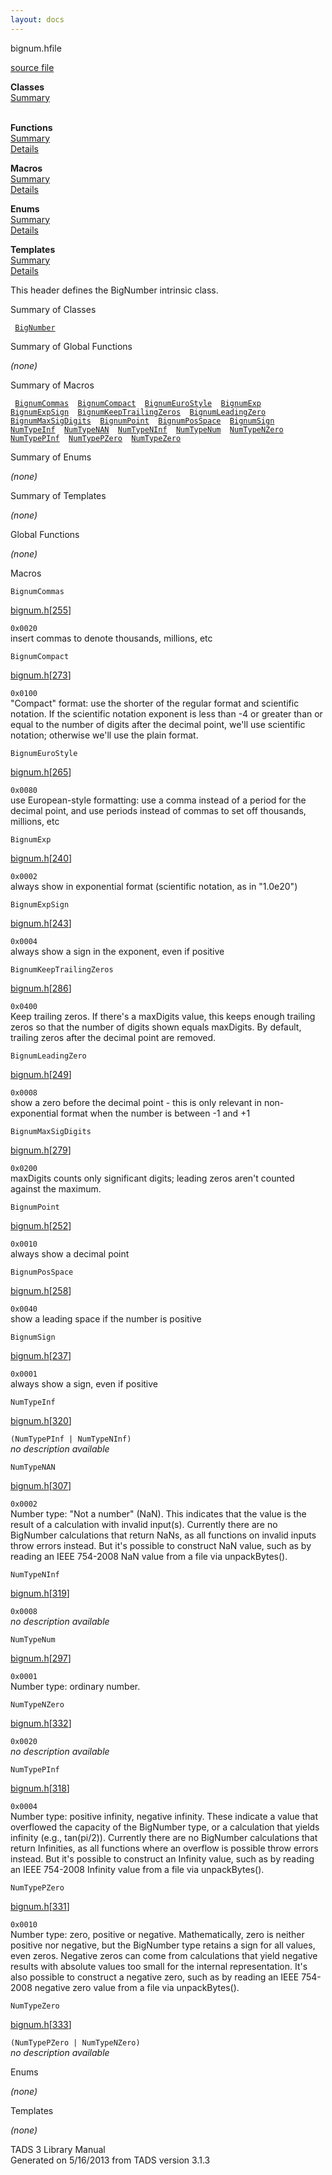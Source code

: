 ```yaml
---
layout: docs
---
```

<span class="title">bignum.h</span><span class="type">file</span>

[source file](../source/bignum.h.html)

**Classes**  
[Summary](#_ClassSummary_)  
 

**Functions**  
[Summary](#_FunctionSummary_)  
[Details](#_Functions_)

**Macros**  
[Summary](#_MacroSummary_)  
[Details](#_Macros_)

**Enums**  
[Summary](#_EnumSummary_)  
[Details](#_Enums_)

**Templates**  
[Summary](#_TemplateSummary_)  
[Details](#_Templates_)

<div class="fdesc">

This header defines the BigNumber intrinsic class.

</div>

<span id="_ClassSummary_"></span>

<div class="mjhd">

<span class="hdln">Summary of Classes</span>  

</div>

` `[`BigNumber`](../object/BigNumber.html)`  `
<span id="FunctionSummary_"></span>

<div class="mjhd">

<span class="hdln">Summary of Global Functions</span>  

</div>

*(none)* <span id="_MacroSummary_"></span>

<div class="mjhd">

<span class="hdln">Summary of Macros</span>  

</div>

` `[`BignumCommas`](#BignumCommas)`  `[`BignumCompact`](#BignumCompact)`  `[`BignumEuroStyle`](#BignumEuroStyle)`  `[`BignumExp`](#BignumExp)`  `[`BignumExpSign`](#BignumExpSign)`  `[`BignumKeepTrailingZeros`](#BignumKeepTrailingZeros)`  `[`BignumLeadingZero`](#BignumLeadingZero)`  `[`BignumMaxSigDigits`](#BignumMaxSigDigits)`  `[`BignumPoint`](#BignumPoint)`  `[`BignumPosSpace`](#BignumPosSpace)`  `[`BignumSign`](#BignumSign)`  `[`NumTypeInf`](#NumTypeInf)`  `[`NumTypeNAN`](#NumTypeNAN)`  `[`NumTypeNInf`](#NumTypeNInf)`  `[`NumTypeNum`](#NumTypeNum)`  `[`NumTypeNZero`](#NumTypeNZero)`  `[`NumTypePInf`](#NumTypePInf)`  `[`NumTypePZero`](#NumTypePZero)`  `[`NumTypeZero`](#NumTypeZero)`  `

<span id="_EnumSummary_"></span>

<div class="mjhd">

<span class="hdln">Summary of Enums</span>  

</div>

*(none)* <span id="_TemplateSummary_"></span>

<div class="mjhd">

<span class="hdln">Summary of Templates</span>  

</div>

*(none)* <span id="_Functions_"></span>

<div class="mjhd">

<span class="hdln">Global Functions</span>  

</div>

*(none)* <span id="_Macros_"></span>

<div class="mjhd">

<span class="hdln">Macros</span>  

</div>

<span id="BignumCommas"></span>

`BignumCommas`

[bignum.h](../file/bignum.h.html)\[[255](../source/bignum.h.html#255)\]

<div class="desc">

`0x0020`  
insert commas to denote thousands, millions, etc

</div>

<span id="BignumCompact"></span>

`BignumCompact`

[bignum.h](../file/bignum.h.html)\[[273](../source/bignum.h.html#273)\]

<div class="desc">

`0x0100`  
"Compact" format: use the shorter of the regular format and scientific
notation. If the scientific notation exponent is less than -4 or greater
than or equal to the number of digits after the decimal point, we'll use
scientific notation; otherwise we'll use the plain format.

</div>

<span id="BignumEuroStyle"></span>

`BignumEuroStyle`

[bignum.h](../file/bignum.h.html)\[[265](../source/bignum.h.html#265)\]

<div class="desc">

`0x0080`  
use European-style formatting: use a comma instead of a period for the
decimal point, and use periods instead of commas to set off thousands,
millions, etc

</div>

<span id="BignumExp"></span>

`BignumExp`

[bignum.h](../file/bignum.h.html)\[[240](../source/bignum.h.html#240)\]

<div class="desc">

`0x0002`  
always show in exponential format (scientific notation, as in "1.0e20")

</div>

<span id="BignumExpSign"></span>

`BignumExpSign`

[bignum.h](../file/bignum.h.html)\[[243](../source/bignum.h.html#243)\]

<div class="desc">

`0x0004`  
always show a sign in the exponent, even if positive

</div>

<span id="BignumKeepTrailingZeros"></span>

`BignumKeepTrailingZeros`

[bignum.h](../file/bignum.h.html)\[[286](../source/bignum.h.html#286)\]

<div class="desc">

`0x0400`  
Keep trailing zeros. If there's a maxDigits value, this keeps enough
trailing zeros so that the number of digits shown equals maxDigits. By
default, trailing zeros after the decimal point are removed.

</div>

<span id="BignumLeadingZero"></span>

`BignumLeadingZero`

[bignum.h](../file/bignum.h.html)\[[249](../source/bignum.h.html#249)\]

<div class="desc">

`0x0008`  
show a zero before the decimal point - this is only relevant in
non-exponential format when the number is between -1 and +1

</div>

<span id="BignumMaxSigDigits"></span>

`BignumMaxSigDigits`

[bignum.h](../file/bignum.h.html)\[[279](../source/bignum.h.html#279)\]

<div class="desc">

`0x0200`  
maxDigits counts only significant digits; leading zeros aren't counted
against the maximum.

</div>

<span id="BignumPoint"></span>

`BignumPoint`

[bignum.h](../file/bignum.h.html)\[[252](../source/bignum.h.html#252)\]

<div class="desc">

`0x0010`  
always show a decimal point

</div>

<span id="BignumPosSpace"></span>

`BignumPosSpace`

[bignum.h](../file/bignum.h.html)\[[258](../source/bignum.h.html#258)\]

<div class="desc">

`0x0040`  
show a leading space if the number is positive

</div>

<span id="BignumSign"></span>

`BignumSign`

[bignum.h](../file/bignum.h.html)\[[237](../source/bignum.h.html#237)\]

<div class="desc">

`0x0001`  
always show a sign, even if positive

</div>

<span id="NumTypeInf"></span>

`NumTypeInf`

[bignum.h](../file/bignum.h.html)\[[320](../source/bignum.h.html#320)\]

<div class="desc">

`(NumTypePInf | NumTypeNInf)`  
*no description available*

</div>

<span id="NumTypeNAN"></span>

`NumTypeNAN`

[bignum.h](../file/bignum.h.html)\[[307](../source/bignum.h.html#307)\]

<div class="desc">

`0x0002`  
Number type: "Not a number" (NaN). This indicates that the value is the
result of a calculation with invalid input(s). Currently there are no
BigNumber calculations that return NaNs, as all functions on invalid
inputs throw errors instead. But it's possible to construct NaN value,
such as by reading an IEEE 754-2008 NaN value from a file via
unpackBytes().

</div>

<span id="NumTypeNInf"></span>

`NumTypeNInf`

[bignum.h](../file/bignum.h.html)\[[319](../source/bignum.h.html#319)\]

<div class="desc">

`0x0008`  
*no description available*

</div>

<span id="NumTypeNum"></span>

`NumTypeNum`

[bignum.h](../file/bignum.h.html)\[[297](../source/bignum.h.html#297)\]

<div class="desc">

`0x0001`  
Number type: ordinary number.

</div>

<span id="NumTypeNZero"></span>

`NumTypeNZero`

[bignum.h](../file/bignum.h.html)\[[332](../source/bignum.h.html#332)\]

<div class="desc">

`0x0020`  
*no description available*

</div>

<span id="NumTypePInf"></span>

`NumTypePInf`

[bignum.h](../file/bignum.h.html)\[[318](../source/bignum.h.html#318)\]

<div class="desc">

`0x0004`  
Number type: positive infinity, negative infinity. These indicate a
value that overflowed the capacity of the BigNumber type, or a
calculation that yields infinity (e.g., tan(pi/2)). Currently there are
no BigNumber calculations that return Infinities, as all functions where
an overflow is possible throw errors instead. But it's possible to
construct an Infinity value, such as by reading an IEEE 754-2008
Infinity value from a file via unpackBytes().

</div>

<span id="NumTypePZero"></span>

`NumTypePZero`

[bignum.h](../file/bignum.h.html)\[[331](../source/bignum.h.html#331)\]

<div class="desc">

`0x0010`  
Number type: zero, positive or negative. Mathematically, zero is neither
positive nor negative, but the BigNumber type retains a sign for all
values, even zeros. Negative zeros can come from calculations that yield
negative results with absolute values too small for the internal
representation. It's also possible to construct a negative zero, such as
by reading an IEEE 754-2008 negative zero value from a file via
unpackBytes().

</div>

<span id="NumTypeZero"></span>

`NumTypeZero`

[bignum.h](../file/bignum.h.html)\[[333](../source/bignum.h.html#333)\]

<div class="desc">

`(NumTypePZero | NumTypeNZero)`  
*no description available*

</div>

<span id="_Enums_"></span>

<div class="mjhd">

<span class="hdln">Enums</span>  

</div>

*(none)* <span id="_Templates_"></span>

<div class="mjhd">

<span class="hdln">Templates</span>  

</div>

*(none)*

<div class="ftr">

TADS 3 Library Manual  
Generated on 5/16/2013 from TADS version 3.1.3

</div>
